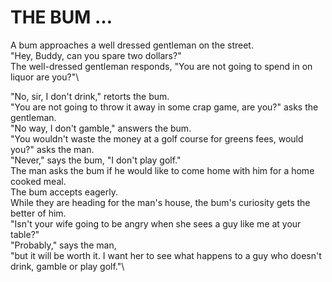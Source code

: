 # THE BUM …

A bum approaches a well dressed gentleman on the street.\
"Hey, Buddy, can you spare two dollars?"\
The well-dressed gentleman responds, "You are not going to spend in on liquor are you?"\

"No, sir, I don't drink," retorts the bum.\
"You are not going to throw it away in some crap game, are you?" asks the gentleman.\
"No way, I don't gamble," answers the bum.\
"You wouldn't waste the money at a golf course for greens fees, would you?" asks the man.\
"Never," says the bum, "I don't play golf."\
The man asks the bum if he would like to come home with him for a home cooked meal.\
The bum accepts eagerly.\
While they are heading for the man's house, the bum's curiosity gets the better of him.\
"Isn't your wife going to be angry when she sees a guy like me at your table?"\
"Probably," says the man,\
"but it will be worth it. I want her to see what happens to a guy who doesn't drink, gamble or play golf."\
